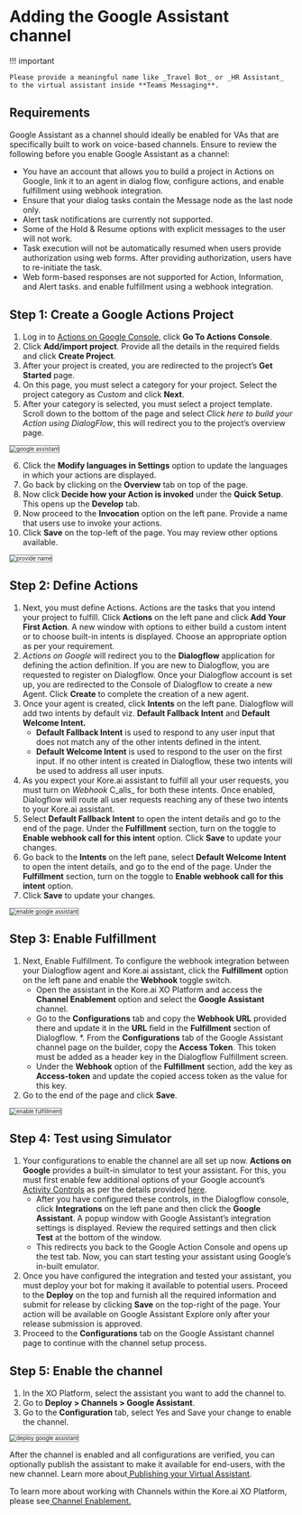# Adding the Google Assistant channel

!!! important

    Please provide a meaningful name like _Travel Bot_ or _HR Assistant_ to the virtual assistant inside **Teams Messaging**.


## Requirements

Google Assistant as a channel should ideally be enabled for VAs that are specifically built to work on voice-based channels. Ensure to review the following before you enable Google Assistant as a channel:


* You have an account that allows you to build a project in Actions on Google, link it to an agent in dialog flow, configure actions, and enable fulfillment using webhook integration.
* Ensure that your dialog tasks contain the Message node as the last node only.
* Alert task notifications are currently not supported.
* Some of the Hold & Resume options with explicit messages to the user will not work.
* Task execution will not be automatically resumed when users provide authorization using web forms. After providing authorization, users have to re-initiate the task.
* Web form-based responses are not supported for Action, Information, and Alert tasks. and enable fulfillment using a webhook integration.


## Step 1: Create a Google Actions Project

1. Log in to [Actions on Google Console](https://developers.google.com/actions/), click **Go To Actions Console**.
2. Click **Add/import project**. Provide all the details in the required fields and click **Create Project**.
3. After your project is created, you are redirected to the project’s **Get Started** page.
4. On this page, you must select a category for your project. Select the project category as _Custom_ and click **Next**.
5. After your category is selected, you must select a project template. Scroll down to the bottom of the page and select _Click here to build your Action using DialogFlow_, this will redirect you to the project’s overview page.
<img src="../channels/images/google_assistant.png" alt="google assistant" title="google assistant" style="border: 1px solid gray; zoom:70%;">

6. Click the **Modify languages in Settings** option to update the languages in which your actions are displayed.
7. Go back by clicking on the **Overview** tab on top of the page.
8. Now click **Decide how your Action is invoked** under the **Quick Setup**. This opens up the **Develop** tab.
9. Now proceed to the **Invocation** option on the left pane. Provide a name that users use to invoke your actions.
10. Click **Save** on the top-left of the page. You may review other options available.
<img src="../channels/images/google_assistant1.png" alt="provide name" title="provide name" style="border: 1px solid gray; zoom:70%;">


## Step 2: Define Actions

1. Next, you must define Actions. Actions are the tasks that you intend your project to fulfill. Click **Actions** on the left pane and click **Add Your First Action**. A new window with options to either build a custom intent or to choose built-in intents is displayed. Choose an appropriate option as per your requirement.
2. _Actions on Google_ will redirect you to the **Dialogflow** application for defining the action definition. If you are new to Dialogflow, you are requested to register on Dialogflow. Once your Dialogflow account is set up, you are redirected to the Console of Dialogflow to create a new Agent. Click **Create** to complete the creation of a new agent.
3. Once your agent is created, click **Intents** on the left pane. Dialogflow will add two intents by default viz. **Default Fallback Intent** and **Default Welcome Intent.**
    * **Default Fallback Intent** is used to respond to any user input that does not match any of the other intents defined in the intent.
    * **Default Welcome Intent** is used to respond to the user on the first input. If no other intent is created in Dialogflow, these two intents will be used to address all user inputs.
4. As you expect your Kore.ai assistant to fulfill all your user requests, you must turn on _Webhook_ C_alls_ for both these intents. Once enabled, Dialogflow will route all user requests reaching any of these two intents to your Kore.ai assistant.
5. Select **Default Fallback Intent** to open the intent details and go to the end of the page. Under the **Fulfillment** section, turn on the toggle to **Enable webhook call for this intent** option. Click **Save** to update your changes.
6. Go back to the **Intents** on the left pane, select **Default Welcome Intent** to open the intent details, and go to the end of the page. Under the **Fulfillment** section, turn on the toggle to **Enable webhook call for this intent** option.
7. Click **Save** to update your changes.
<img src="../channels/images/google_assistant2.png" alt="enable google assistant" title="enable google assistant" style="border: 1px solid gray; zoom:70%;">

## Step 3: Enable Fulfillment


1. Next, Enable Fulfillment. To configure the webhook integration between your Dialogflow agent and Kore.ai assistant, click the **Fulfillment** option on the left pane and enable the **Webhook** toggle switch.
    * Open the assistant in the Kore.ai XO Platform and access the **Channel Enablement** option and select the **Google Assistant** channel.
    * Go to the **Configurations** tab and copy the **Webhook URL** provided there and update it in the **URL** field in the **Fulfillment** section of Dialogflow.
    *. From the **Configurations** tab of the Google Assistant channel page on the builder, copy the **Access Token**. This token must be added as a header key in the Dialogflow Fulfillment screen.
    * Under the **Webhook** option of the **Fulfillment** section, add the key as **Access-token** and update the copied access token as the value for this key.
2. Go to the end of the page and click **Save**.
<img src="../channels/images/google_assistant3.png" alt="enable fulfillment" title="enable fulfillment" style="border: 1px solid gray; zoom:70%;">


## Step 4: Test using Simulator

1. Your configurations to enable the channel are all set up now. **Actions on Google** provides a built-in simulator to test your assistant. For this, you must first enable few additional options of your Google account’s [Activity Controls](https://myaccount.google.com/activitycontrols) as per the details provided [here](https://developers.google.com/actions/dialogflow/first-app?hl=en#preview_the_app).
    * After you have configured these controls, in the Dialogflow console, click **Integrations** on the left pane and then click the **Google Assistant**. A popup window with Google Assistant’s integration settings is displayed. Review the required settings and then click **Test** at the bottom of the window.
    * This redirects you back to the Google Action Console and opens up the test tab. Now, you can start testing your assistant using Google’s in-built emulator.
2. Once you have configured the integration and tested your assistant, you must deploy your bot for making it available to potential users. Proceed to the **Deploy** on the top and furnish all the required information and submit for release by clicking **Save** on the top-right of the page. Your action will be available on Google Assistant Explore only after your release submission is approved.
3. Proceed to the **Configurations** tab on the Google Assistant channel page to continue with the channel setup process.


## Step 5: Enable the channel


1. In the XO Platform, select the assistant you want to add the channel to.
2. Go to **Deploy > Channels > Google Assistant**.
3. Go to the **Configuration** tab, select Yes and Save your change to enable the channel.
<img src="../channels/images/google_assistant4.png" alt="deploy google assistant" title="deploy google assistant" style="border: 1px solid gray; zoom:70%;">


After the channel is enabled and all configurations are verified, you can optionally publish the assistant to make it available for end-users, with the new channel. Learn more about[ Publishing your Virtual Assistant](https://developer.kore.ai/docs/bots/publish/publishing-bot/).

To learn more about working with Channels within the Kore.ai XO Platform, please see[ Channel Enablement.](https://developer.kore.ai/docs/bots/channel-enablement/adding-channels-to-your-bot/)
